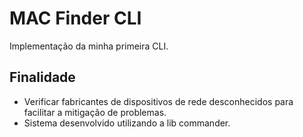 # MAC Finder CLI

Implementação da minha primeira CLI.

## Finalidade

- Verificar fabricantes de dispositivos de rede desconhecidos para facilitar a mitigação de problemas.
- Sistema desenvolvido utilizando a lib commander.
